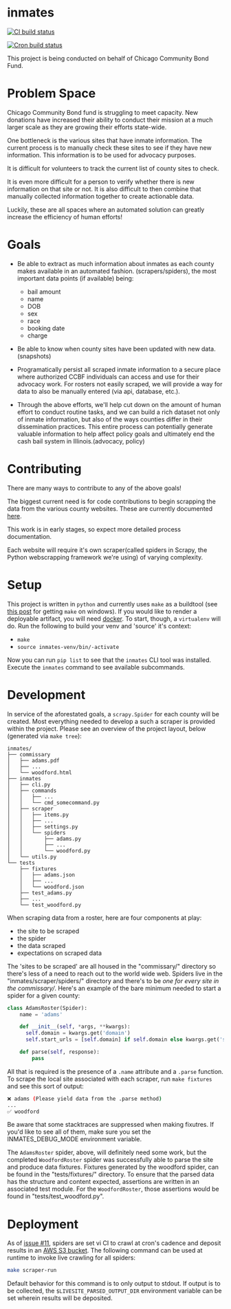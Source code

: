 # inmates

[![CI build status](https://github.com/the-radiativity-company/inmates/workflows/CI/badge.svg)](https://github.com/the-radiativity-company/inmates/actions)

[![Cron build status](https://github.com/the-radiativity-company/inmates/workflows/Cron/badge.svg)](https://github.com/the-radiativity-company/inmates/actions)

This project is being conducted on behalf of Chicago Community Bond Fund.

# Problem Space

Chicago Community Bond fund is struggling to meet capacity. New donations have increased their ability to conduct their mission at a much larger scale as they are growing their efforts state-wide.

One bottleneck is the various sites that have inmate information. The current process is to manually check these sites to see if they have new information. This information is to be used for advocacy purposes. 

It is difficult for volunteers to track the current list of county sites to check.

It is even more difficult for a person to verify whether there is new information on that site or not. It is also difficult to then combine that manually collected information together to create actionable data.

Luckily, these are all spaces where an automated solution can greatly increase the efficiency of human efforts!

# Goals

- Be able to extract as much information about inmates as each county makes available in an automated fashion. (scrapers/spiders), the most important data points (if available) being:  
    * bail amount 
    * name 
    * DOB 
    * sex 
    * race
    * booking date
    * charge
    
- Be able to know when county sites have been updated with new data.(snapshots)

- Programatically persist all scraped inmate information to a secure place where authorized CCBF individuals can access and use for their advocacy work. For rosters not easily scraped, we will provide a way for data to also be manually entered (via api, database, etc.).

- Through the above efforts, we'll help cut down on the amount of human effort to conduct routine tasks, and we can build a rich dataset not only of inmate information, but also of the ways counties differ in their dissemination practices. This entire process can potentially generate valuable information to help affect policy goals and ultimately end the cash bail system in Illinois.(advocacy, policy)

# Contributing

There are many ways to contribute to any of the above goals!

The biggest current need is for code contributions to begin scrapping the data from the various county websites. These are currently documented [here](https://docs.google.com/spreadsheets/d/1bzZqnXFybr_Hf7iTdalVAZa9VjLtRouhIMsgOoy6ARA/edit?usp=drive_web&ouid=117025765328028106544).

This work is in early stages, so expect more detailed process documentation.

Each website will require it's own scraper(called spiders in Scrapy, the Python webscrapping framework we're using) of varying complexity.

# Setup

This project is written in `python` and currently uses `make` as a buildtool (see [this post](https://stackoverflow.com/questions/32127524/how-to-install-and-use-make-in-windows) for getting `make` on windows).
If you would like to render a deployable artifact, you will need [docker](https://docs.docker.com/get-docker/).
To start, though, a `virtualenv` will do.
Run the following to build your venv and 'source' it's context:

- `make`
- `source inmates-venv/bin/-activate`

Now you can run `pip list` to see that the `inmates` CLI tool was installed.
Execute the `inmates` command to see available subcommands.

# Development

In service of the aforestated goals, a `scrapy.Spider` for each county will be created.
Most everything needed to develop a such a scraper is provided within the project.
Please see an overview of the project layout, below (generated via `make tree`):

```
inmates/
├── commissary
│   ├── adams.pdf
│   ├── ...
│   └── woodford.html
├── inmates
│   ├── cli.py
│   ├── commands
│   │   ├── ...
│   │   └── cmd_somecommand.py
│   ├── scraper
│   │   ├── items.py
│   │   ├── ...
│   │   ├── settings.py
│   │   └── spiders
│   │       ├── adams.py
│   │       ├── ...
│   │       └── woodford.py
│   └── utils.py
└── tests
    ├── fixtures
    │   ├── adams.json
    │   ├── ...
    │   └── woodford.json
    ├── test_adams.py
    ├── ...
    └── test_woodford.py
```

When scraping data from a roster, here are four components at play:

 * the site to be scraped
 * the spider
 * the data scraped
 * expectations on scraped data

The 'sites to be scraped' are all housed in the "commissary/" directory so there's less of a need to reach out to the world wide web.
Spiders live in the "inmates/scraper/spiders/" directory and there's to be _one for every site in the commissary/_.
Here's an example of the bare minimum needed to start a spider for a given county:

```python
class AdamsRoster(Spider):
    name = 'adams'

    def __init__(self, *args, **kwargs):
      self.domain = kwargs.get('domain')
      self.start_urls = [self.domain] if self.domain else kwargs.get('start_urls')

    def parse(self, response):
        pass
```

All that is required is the presence of a `.name` attribute and a `.parse` function.
To scrape the local site associated with each scraper, run `make fixtures` and see this sort of output:

```bash
❌ adams (Please yield data from the .parse method)
...
✅ woodford
```

Be aware that some stacktraces are suppressed when making fixutres.
If you'd like to see all of them, make sure you set the INMATES_DEBUG_MODE environment variable.

The `AdamsRoster` spider, above, will definitely need some work, but the completed `WoodfordRoster` spider was successfully able to parse the site and produce data fixtures.
Fixtures generated by the woodford spider, can be found in the "tests/fixtures/" directory.
To ensure that the parsed data has the structure and content expected, assertions are written in an associated test module.
For the `WoodfordRoster`, those assertions would be found in "tests/test_woodford.py".

# Deployment

As of [issue #11](https://github.com/the-radiativity-company/inmates/issues/11), spiders are set vi CI to crawl at cron's cadence and deposit results in an [AWS S3 bucket](https://github.com/marketplace/actions/upload-s3).
The following command can be used at runtime to invoke live crawling for all spiders:

```bash
make scraper-run
```

Default behavior for this command is to only output to stdout.
If output is to be collected, the `$LIVESITE_PARSED_OUTPUT_DIR` environment variable can be set wherein results will be deposited.

